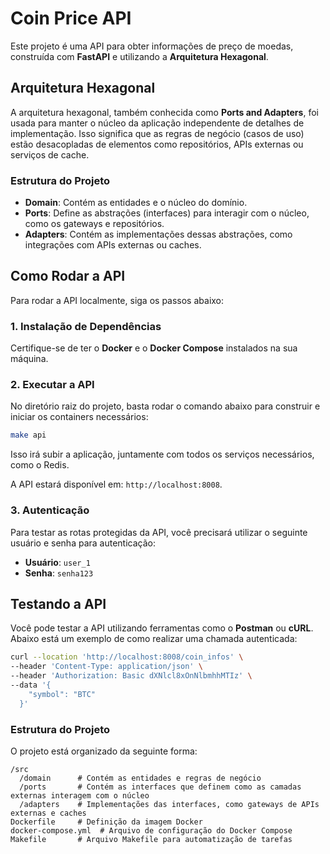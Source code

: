 # Coin Price API

Este projeto é uma API para obter informações de preço de moedas, construída com **FastAPI** e utilizando a **Arquitetura Hexagonal**.

## Arquitetura Hexagonal

A arquitetura hexagonal, também conhecida como **Ports and Adapters**, foi usada para manter o núcleo da aplicação independente de detalhes de implementação. Isso significa que as regras de negócio (casos de uso) estão desacopladas de elementos como repositórios, APIs externas ou serviços de cache.

### Estrutura do Projeto

- **Domain**: Contém as entidades e o núcleo do domínio.
- **Ports**: Define as abstrações (interfaces) para interagir com o núcleo, como os gateways e repositórios.
- **Adapters**: Contém as implementações dessas abstrações, como integrações com APIs externas ou caches.

## Como Rodar a API

Para rodar a API localmente, siga os passos abaixo:

### 1. Instalação de Dependências

Certifique-se de ter o **Docker** e o **Docker Compose** instalados na sua máquina.

### 2. Executar a API

No diretório raiz do projeto, basta rodar o comando abaixo para construir e iniciar os containers necessários:

```bash
make api
```

Isso irá subir a aplicação, juntamente com todos os serviços necessários, como o Redis.

A API estará disponível em: `http://localhost:8008`.

### 3. Autenticação

Para testar as rotas protegidas da API, você precisará utilizar o seguinte usuário e senha para autenticação:

- **Usuário**: `user_1`
- **Senha**: `senha123`


## Testando a API

Você pode testar a API utilizando ferramentas como o **Postman** ou **cURL**. Abaixo está um exemplo de como realizar uma chamada autenticada:

```bash
curl --location 'http://localhost:8008/coin_infos' \
--header 'Content-Type: application/json' \
--header 'Authorization: Basic dXNlcl8xOnNlbmhhMTIz' \
--data '{
    "symbol": "BTC"
  }'
```

### Estrutura do Projeto

O projeto está organizado da seguinte forma:

```
/src
  /domain      # Contém as entidades e regras de negócio
  /ports       # Contém as interfaces que definem como as camadas externas interagem com o núcleo
  /adapters    # Implementações das interfaces, como gateways de APIs externas e caches
Dockerfile     # Definição da imagem Docker
docker-compose.yml  # Arquivo de configuração do Docker Compose
Makefile       # Arquivo Makefile para automatização de tarefas
```